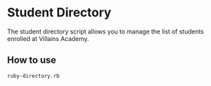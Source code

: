 # Student Directory #

The student directory script allows you to manage the list of students enrolled at Villains Academy.

## How to use ##

```shell
ruby-directory.rb
```
